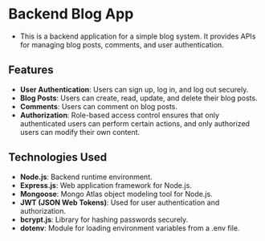 # Backend Blog App

- This is a backend application for a simple blog system. It provides APIs for managing blog posts, comments, and user authentication.

## Features

- **User Authentication**: Users can sign up, log in, and log out securely.
- **Blog Posts**: Users can create, read, update, and delete their blog posts.
- **Comments**: Users can comment on blog posts.
- **Authorization**: Role-based access control ensures that only authenticated users can perform certain actions, and only authorized users can modify their own content.

## Technologies Used

- **Node.js**: Backend runtime environment.
- **Express.js**: Web application framework for Node.js.
- **Mongoose**: Mongo Atlas object modeling tool for Node.js.
- **JWT (JSON Web Tokens)**: Used for user authentication and authorization.
- **bcrypt.js**: Library for hashing passwords securely.
- **dotenv**: Module for loading environment variables from a .env file.